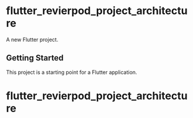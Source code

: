 # flutter_revierpod_project_architecture

A new Flutter project.

## Getting Started

This project is a starting point for a Flutter application.


# flutter_revierpod_project_architecture
